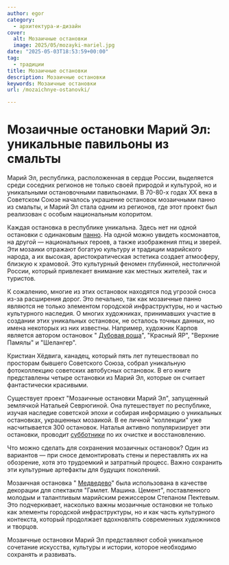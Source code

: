 ```yaml
---
author: egor
category:
  - архитектура-и-дизайн
cover:
  alt: Мозаичные остановки
  image: 2025/05/mozayki-mariel.jpg
date: "2025-05-03T18:53:59+00:00"
tag:
  - традиции
title: Мозаичные остановки
description: Мозаичные остановки
keywords: Мозаичные остановки
url: /mozaichnye-ostanovki/

---
```

# Мозаичные остановки Марий Эл: уникальные павильоны из смальты

Марий Эл, республика, расположенная в сердце России, выделяется среди соседних регионов не только своей природой и культурой, но и уникальными остановочными павильонами. В 70-80-х годах XX века в Советском Союзе началось украшение остановок мозаичными панно из смальты, и Марий Эл стала одним из регионов, где этот проект был реализован с особым национальным колоритом.

Каждая остановка в республике уникальна. Здесь нет ни одной остановки с одинаковым [панно](/panno-lyubimomu-vozhdyu/). На одной можно увидеть космонавтов, на другой — национальных героев, а также изображения птиц и зверей. Эти мозаики отражают богатую культуру и традиции марийского народа, а их высокая, аристократическая эстетика создает атмосферу, близкую к храмовой. Это культурный феномен глубинной, нестоличной России, который привлекает внимание как местных жителей, так и туристов.

К сожалению, многие из этих остановок находятся под угрозой сноса из-за расширения дорог. Это печально, так как мозаичные панно являются не только элементом городской инфраструктуры, но и частью культурного наследия. О многих художниках, принимавших участие в создании этих уникальных остановок, не осталось точных данных, но имена некоторых из них известны. Например, художник Карпов является автором остановок " [Дубовая роща](/dubovaya-roshha/)", "Красный ЯР", "Верхние Памялы" и "Шелангер".

Кристиан Хёдвига, канадец, который пять лет путешествовал по просторам бывшего Советского Союза, собрал уникальную фотоколлекцию советских автобусных остановок. В его книге представлены четыре остановки из Марий Эл, которые он считает фантастически красивыми.

Существует проект "Мозаичные остановки Марий Эл", запущенный землячкой Натальей Севрюгиной. Она путешествует по республике, изучая наследие советской эпохи и собирая информацию о уникальных остановках, украшенных мозаикой. В ее личной "коллекции" уже насчитывается 300 остановок. Наталья активно популяризирует эти остановки, проводит [субботники](https://vk.com/marielostanovki?w=wall711427879_495) по их очистке и восстановлению.

Что можно сделать для сохранения мозаичных остановок? Один из вариантов — при сносе демонтировать стены и переставлять их на обозрение, хотя это трудоемкий и затратный процесс. Важно сохранить эти культурные артефакты для будущих поколений.

Мозаичная остановка " [Медведево](/zoopark-v-medvedevo/)" была использована в качестве декорации для спектакля "Гамлет. Машина. Цемент", поставленного молодым и талантливым марийским режиссером Степаном Пектевым. Это подчеркивает, насколько важны мозаичные остановки не только как элементы городской инфраструктуры, но и как часть культурного контекста, который продолжает вдохновлять современных художников и творцов.

Мозаичные остановки Марий Эл представляют собой уникальное сочетание искусства, культуры и истории, которое необходимо сохранять и развивать.
